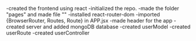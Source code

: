 -created the frontend using react
-initialized the repo.
-made the folder "pages" and made file ""
-installed react-router-dom
-imported {BrowserRouter, Routes, Route} in APP.jsx
-made header for the app
-created server and added mongoDB database
-created userModel
-created userRoute
-created userController
